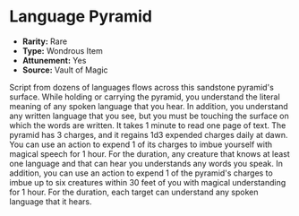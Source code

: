 # Language Pyramid

- **Rarity:** Rare
- **Type:** Wondrous Item
- **Attunement:** Yes
- **Source:** Vault of Magic

Script from dozens of languages flows across this sandstone pyramid's surface. While holding or carrying the pyramid, you understand the literal meaning of any spoken language that you hear. In addition, you understand any written language that you see, but you must be touching the surface on which the words are written. It takes 1 minute to read one page of text. The pyramid has 3 charges, and it regains 1d3 expended charges daily at dawn. You can use an action to expend 1 of its charges to imbue yourself with magical speech for 1 hour. For the duration, any creature that knows at least one language and that can hear you understands any words you speak. In addition, you can use an action to expend 1 of the pyramid's charges to imbue up to six creatures within 30 feet of you with magical understanding for 1 hour. For the duration, each target can understand any spoken language that it hears.
